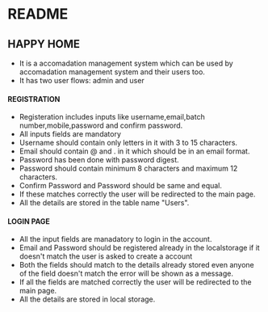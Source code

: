 # README
## HAPPY HOME
* It is a accomadation management system which can be used by accomadation management system and their users too.
* It has two user flows: admin and user

#### REGISTRATION

* Registeration includes inputs like username,email,batch number,mobile,password and confirm password.
* All inputs fields are mandatory
* Username should contain only letters in it with 3 to 15 characters.
* Email should contain @ and . in it which should be in an email format.
* Password has been done with password digest.
* Password should contain minimum 8 characters and maximum 12 characters.
* Confirm Password and Password should be same and equal.
* If these matches correctly the user will be redirected to the main page.
* All the details are stored in the table name "Users".

#### LOGIN PAGE

* All the input fields are manadatory to login in the account.
* Email and Password should be registered already in the localstorage if it doesn't match the user is asked to create a
account
* Both the fields should match to the details already stored even anyone of the field doesn't match the error will be
shown as a message.
* If all the fields are matched correctly the user will be redirected to the main page.
* All the details are stored in local storage.